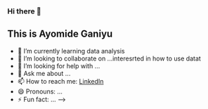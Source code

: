 ### Hi there 👋

## This is Ayomide Ganiyu

- 🌱 I’m currently learning data analysis
- 👯 I’m looking to collaborate on ...interesrted in how to use datat 
- 🤔 I’m looking for help with ...
- 💬 Ask me about ...
- 📫 How to reach me: [LinkedIn](www.linkedin.com/in/ayomide-ganiyu-86bb20318)
- 😄 Pronouns: ...
- ⚡ Fun fact: ...
-->
  
